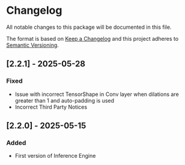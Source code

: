 # Changelog
All notable changes to this package will be documented in this file.

The format is based on [Keep a Changelog](http://keepachangelog.com/en/1.0.0/)
and this project adheres to [Semantic Versioning](http://semver.org/spec/v2.0.0.html).

## [2.2.1] - 2025-05-28

### Fixed
- Issue with incorrect TensorShape in Conv layer when dilations are greater than 1 and auto-padding is used
- Incorrect Third Party Notices

## [2.2.0] - 2025-05-15

### Added
- First version of Inference Engine
